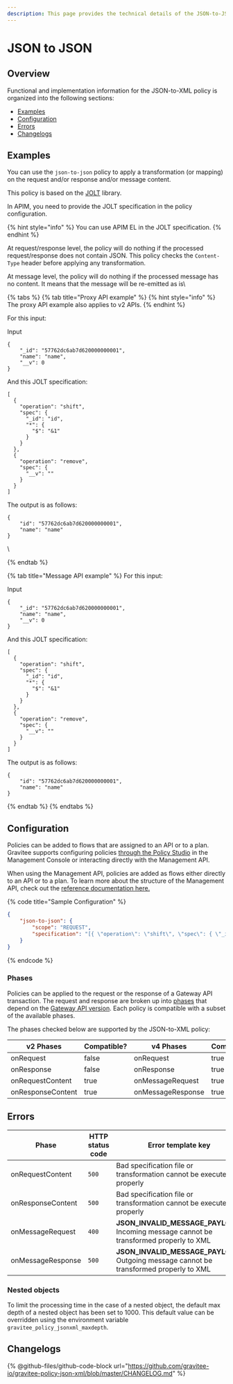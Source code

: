 ```yaml
---
description: This page provides the technical details of the JSON-to-JSON policy
---
```


# JSON to JSON

## Overview

Functional and implementation information for the JSON-to-XML policy is organized into the following sections:

* [Examples](json-to-json.md#examples)
* [Configuration](json-to-json.md#configuration)
* [Errors](json-to-json.md#errors)
* [Changelogs](json-to-json.md#changelogs)

## Examples

You can use the `json-to-json` policy to apply a transformation (or mapping) on the request and/or response and/or message content.

This policy is based on the [JOLT](https://github.com/bazaarvoice/jolt) library.

In APIM, you need to provide the JOLT specification in the policy configuration.

{% hint style="info" %}
You can use APIM EL in the JOLT specification.
{% endhint %}

At request/response level, the policy will do nothing if the processed request/response does not contain JSON. This policy checks the `Content-Type` header before applying any transformation.

At message level, the policy will do nothing if the processed message has no content. It means that the message will be re-emitted as is\


{% tabs %}
{% tab title="Proxy API example" %}
{% hint style="info" %}
The proxy API example also applies to v2 APIs.
{% endhint %}

For this input:

Input

```
{
    "_id": "57762dc6ab7d620000000001",
    "name": "name",
    "__v": 0
}
```

And this JOLT specification:

```
[
  {
    "operation": "shift",
    "spec": {
      "_id": "id",
      "*": {
        "$": "&1"
      }
    }
  },
  {
    "operation": "remove",
    "spec": {
      "__v": ""
    }
  }
]
```

The output is as follows:

```
{
    "id": "57762dc6ab7d620000000001",
    "name": "name"
}
```

\

{% endtab %}

{% tab title="Message API example" %}
For this input:

Input

```
{
    "_id": "57762dc6ab7d620000000001",
    "name": "name",
    "__v": 0
}
```

And this JOLT specification:

```
[
  {
    "operation": "shift",
    "spec": {
      "_id": "id",
      "*": {
        "$": "&1"
      }
    }
  },
  {
    "operation": "remove",
    "spec": {
      "__v": ""
    }
  }
]
```

The output is as follows:

```
{
    "id": "57762dc6ab7d620000000001",
    "name": "name"
}
```
{% endtab %}
{% endtabs %}

## Configuration

Policies can be added to flows that are assigned to an API or to a plan. Gravitee supports configuring policies [through the Policy Studio](../../guides/policy-design/) in the Management Console or interacting directly with the Management API.

When using the Management API, policies are added as flows either directly to an API or to a plan. To learn more about the structure of the Management API, check out the [reference documentation here.](../management-api-reference/)

{% code title="Sample Configuration" %}
```json
{
    "json-to-json": {
        "scope": "REQUEST",
        "specification": "[{ \"operation\": \"shift\", \"spec\": { \"_id\": \"id\", \"*\": { \"$\": \"&1\" } } }, { \"operation\": \"remove\", \"spec\": { \"__v\": \"\" } }]"
    }
}
```
{% endcode %}

### Phases

Policies can be applied to the request or the response of a Gateway API transaction. The request and response are broken up into [phases](broken-reference) that depend on the [Gateway API version](../../overview/gravitee-api-definitions-and-execution-engines/). Each policy is compatible with a subset of the available phases.

The phases checked below are supported by the JSON-to-XML policy:

<table data-full-width="false"><thead><tr><th width="209">v2 Phases</th><th width="139" data-type="checkbox">Compatible?</th><th width="188.41136671177264">v4 Phases</th><th data-type="checkbox">Compatible?</th></tr></thead><tbody><tr><td>onRequest</td><td>false</td><td>onRequest</td><td>true</td></tr><tr><td>onResponse</td><td>false</td><td>onResponse</td><td>true</td></tr><tr><td>onRequestContent</td><td>true</td><td>onMessageRequest</td><td>true</td></tr><tr><td>onResponseContent</td><td>true</td><td>onMessageResponse</td><td>true</td></tr></tbody></table>

## Errors

<table data-full-width="false"><thead><tr><th width="210">Phase</th><th width="171">HTTP status code</th><th width="387">Error template key</th></tr></thead><tbody><tr><td>onRequestContent</td><td><code>500</code></td><td>Bad specification file or transformation cannot be executed properly</td></tr><tr><td>onResponseContent</td><td><code>500</code></td><td>Bad specification file or transformation cannot be executed properly</td></tr><tr><td>onMessageRequest</td><td><code>400</code></td><td><strong>JSON_INVALID_MESSAGE_PAYLOAD:</strong> Incoming message cannot be transformed properly to XML</td></tr><tr><td>onMessageResponse</td><td><code>500</code></td><td><strong>JSON_INVALID_MESSAGE_PAYLOAD:</strong> Outgoing message cannot be transformed properly to XML</td></tr></tbody></table>

### Nested objects

To limit the processing time in the case of a nested object, the default max depth of a nested object has been set to 1000. This default value can be overridden using the environment variable `gravitee_policy_jsonxml_maxdepth`.

## Changelogs

\{% @github-files/github-code-block url="https://github.com/gravitee-io/gravitee-policy-json-xml/blob/master/CHANGELOG.md" %\}
